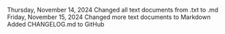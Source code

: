 Thursday, November 14, 2024
Changed all text documents from .txt to .md
Friday, November 15, 2024
Changed more text documents to Markdown
Added CHANGELOG.md to GitHub